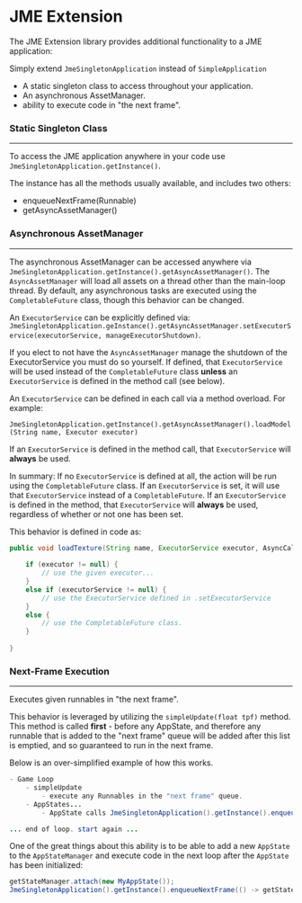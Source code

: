 JME Extension
===

The JME Extension library provides additional functionality to a JME application:

Simply extend `JmeSingletonApplication` instead of `SimpleApplication`

- A static singleton class to access throughout your application.
- An asynchronous AssetManager.
- ability to execute code in "the next frame".

### Static Singleton Class

---

To access the JME application anywhere in your code use `JmeSingletonApplication.getInstance()`.

The instance has all the methods usually available, and includes two others:
- enqueueNextFrame(Runnable)
- getAsyncAssetManager()

### Asynchronous AssetManager

---

The asynchronous AssetManager can be accessed anywhere via `JmeSingletonApplication.getInstance().getAsyncAssetManager()`.
The `AsyncAssetManager` will load all assets on a thread other than the main-loop thread. By default, any asynchronous
tasks are executed using the `CompletableFuture` class, though this behavior can be changed.

An `ExecutorService` can be explicitly defined via:
`JmeSingletonApplication.geInstance().getAsyncAssetManager.setExecutorService(executorService, manageExecutorShutdown)`.

If you elect to not have the `AsyncAssetManager` manage the shutdown of the ExecutorService you must do so yourself. If
defined, that `ExecutorService` will be used instead of the `CompletableFuture` class **unless** an `ExecutorService` is
defined in the method call (see below).

An `ExecutorService` can be defined in each call via a method overload. For example:

`JmeSingletonApplication.getInstance().getAsyncAssetManager().loadModel(String name, Executor executor)`

If an `ExecutorService` is defined in the method call, that `ExecutorService` will **always** be used.

In summary: If no `ExecutorService` is defined at all, the action will be run using the `CompletableFuture` class. If
an `ExecutorService` is set, it will use that `ExecutorService` instead of a `CompletableFuture`. If an `ExecutorService`
is defined in the method, that `ExecutorService` will **always** be used, regardless of whether or not one has been set.

This behavior is defined in code as:

```java
public void loadTexture(String name, ExecutorService executor, AsyncCallback<Texture>) {
    
    if (executor != null) {
        // use the given executor...
    }
    else if (executorService != null) {
        // use the ExecutorService defined in .setExecutorService 
    }
    else {
        // use the CompletableFuture class.
    }
    
}
```



### Next-Frame Execution

---

Executes given runnables in "the next frame".

This behavior is leveraged by utilizing the `simpleUpdate(float tpf)` method. This method is called **first** - before
any AppState, and therefore any runnable that is added to the "next frame" queue will be added after this list is emptied,
and so guaranteed to run in the next frame.

Below is an over-simplified example of how this works.

```java
- Game Loop
    - simpleUpdate
        - execute any Runnables in the "next frame" queue.
    - AppStates...
        - AppState calls JmeSingletonApplication().getInstance().enqueueNextFrame(runnable).

... end of loop. start again ...
```

One of the great things about this ability is to be able to add a new `AppState` to the `AppStateManager` and execute
code in the next loop after the `AppState` has been initialized:

```java
getStateManager.attach(new MyAppState());
JmeSingletonApplication().getInstance().enqueueNextFrame(() -> getStateManager.getState(MyAppState.class).doSomethingAfterInitialization());
```